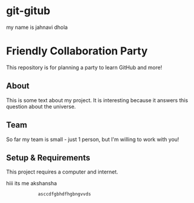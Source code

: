 # git-gitub
my name is jahnavi dhola
# Friendly Collaboration Party 

This repository is for planning a party to learn GitHub and more!

## About
This is some text about my project. It is interesting because it answers this question about the universe. 

## Team
So far my team is small - just 1 person, but I'm willing to work with you!

## Setup & Requirements
This project requires a computer and internet. 

hiii its me akshansha
                
                asccdfgbhdfhgbngvvds
